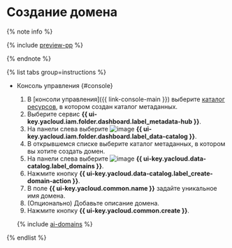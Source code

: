 # Создание домена


{% note info %}

{% include [preview-pp](../../../_includes/preview-pp.md) %}

{% endnote %}


{% list tabs group=instructions %}

- Консоль управления {#console}

  1. В [консоли управления]({{ link-console-main }}) выберите [каталог ресурсов](../../../resource-manager/concepts/resources-hierarchy.md#folder), в котором создан каталог метаданных.
  1. Выберите сервис **{{ ui-key.yacloud.iam.folder.dashboard.label_metadata-hub }}**.
  1. Hа панели слева выберите ![image](../../../_assets/console-icons/folder-magnifier.svg) **{{ ui-key.yacloud.iam.folder.dashboard.label_data-catalog }}**.
  1. В открывшемся списке выберите каталог метаданных, в котором вы хотите создать домен.
  1. На панели слева выберите ![image](../../../_assets/console-icons/globe.svg) **{{ ui-key.yacloud.data-catalog.label_domains }}**.
  1. Нажмите кнопку **{{ ui-key.yacloud.data-catalog.label_create-domain-action }}**.
  1. В поле **{{ ui-key.yacloud.common.name }}** задайте уникальное имя домена.
  1. (Опционально) Добавьте описание домена.
  1. Нажмите кнопку **{{ ui-key.yacloud.common.create }}**.

  {% include [ai-domains](../../../_includes/metadata-hub/data-catalog-ai-markup-domains.md) %}

{% endlist %}
